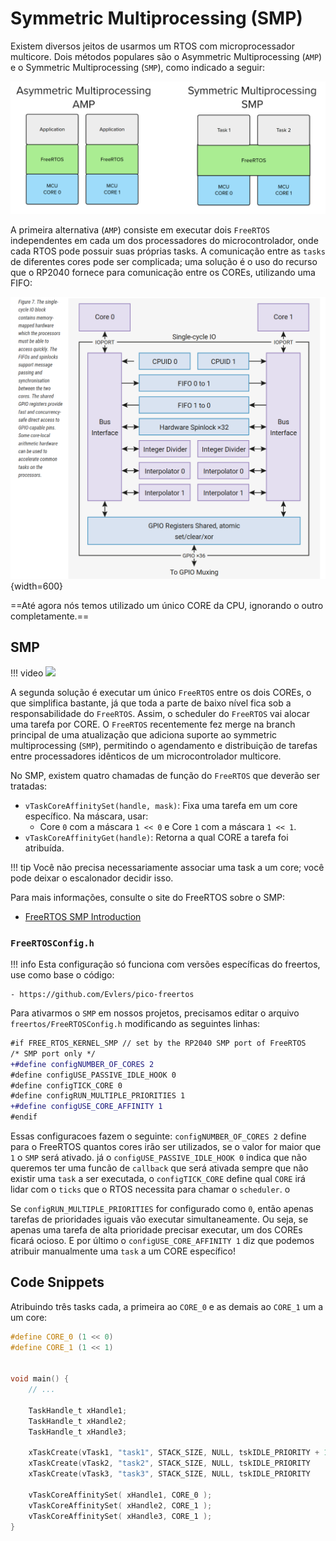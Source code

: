 
# Symmetric Multiprocessing (SMP)

Existem diversos jeitos de usarmos um RTOS com microprocessador multicore. Dois métodos populares são o Asymmetric Multiprocessing (`AMP`) e o Symmetric Multiprocessing (`SMP`), como indicado a seguir:

![](imgs/amp-smp.png)

A primeira alternativa (`AMP`) consiste em executar dois `FreeRTOS` independentes em cada um dos processadores do microcontrolador, onde cada RTOS pode possuir suas próprias tasks. A comunicação entre as `tasks` de diferentes cores pode ser complicada; uma solução é o uso do recurso que o RP2040 fornece para comunicação entre os COREs, utilizando uma FIFO:

![](imgs/rp2040-SIO.png){width=600}

==Até agora nós temos utilizado um único CORE da CPU, ignorando o outro completamente.==

## SMP

!!! video
    ![](https://www.youtube.com/watch?v=sSjSquKBNkw)

A segunda solução é executar um único `FreeRTOS` entre os dois COREs, o que simplifica bastante, já que toda a parte de baixo nível fica sob a responsabilidade do `FreeRTOS`. Assim, o scheduler do `FreeRTOS` vai alocar uma tarefa por CORE. O `FreeRTOS` recentemente fez merge na branch principal de uma atualização que adiciona suporte ao symmetric multiprocessing (`SMP`), permitindo o agendamento e distribuição de tarefas entre processadores idênticos de um microcontrolador multicore.

No SMP, existem quatro chamadas de função do `FreeRTOS` que deverão ser tratadas:

- `vTaskCoreAffinitySet(handle, mask)`: Fixa uma tarefa em um core específico. Na máscara, usar:
    - Core `0` com a máscara `1 << 0` e Core `1` com a máscara `1 << 1`.
- `vTaskCoreAffinityGet(handle)`: Retorna a qual CORE a tarefa foi atribuída.

!!! tip
    Você não precisa necessariamente associar uma task a um core; você pode deixar o escalonador decidir isso.

Para mais informações, consulte o site do FreeRTOS sobre o SMP:

- [FreeRTOS SMP Introduction](https://www.freertos.org/symmetric-multiprocessing-introduction.html)

### `FreeRTOSConfig.h`

!!! info
    Esta configuração só funciona com versões específicas do freertos, use como base o código:
    
    - https://github.com/Evlers/pico-freertos


Para ativarmos o `SMP` em nossos projetos, precisamos editar o arquivo `freertos/FreeRTOSConfig.h` modificando as seguintes linhas:

```diff
#if FREE_RTOS_KERNEL_SMP // set by the RP2040 SMP port of FreeRTOS
/* SMP port only */
+#define configNUMBER_OF_CORES 2
#define configUSE_PASSIVE_IDLE_HOOK 0
#define configTICK_CORE 0
#define configRUN_MULTIPLE_PRIORITIES 1
+#define configUSE_CORE_AFFINITY 1
#endif
```

Essas configuracoes fazem o seguinte: `configNUMBER_OF_CORES 2` define para o FreeRTOS quantos cores irão ser utilizados, se o valor for maior que `1` o `SMP` será ativado. já o `configUSE_PASSIVE_IDLE_HOOK 0` indica que não queremos ter uma funcão de `callback` que será ativada sempre que não existir uma `task` a ser executada, o `configTICK_CORE` define qual `CORE` irá lidar com o `ticks` que o RTOS necessita para chamar o `scheduler`. o

Se `configRUN_MULTIPLE_PRIORITIES` for configurado como `0`, então apenas tarefas de prioridades iguais vão executar simultaneamente. Ou seja, se apenas uma tarefa de alta prioridade precisar executar, um dos COREs ficará ocioso.  E por último o `configUSE_CORE_AFFINITY 1` diz que podemos atribuir manualmente uma `task` a um CORE específico!

## Code Snippets

Atribuindo três tasks cada, a primeira ao `CORE_0` e as demais ao `CORE_1` um a um core:

```c
#define CORE_0 (1 << 0)
#define CORE_1 (1 << 1)


void main() { 
    // ...

    TaskHandle_t xHandle1;
    TaskHandle_t xHandle2;
    TaskHandle_t xHandle3;
    
    xTaskCreate(vTask1, "task1", STACK_SIZE, NULL, tskIDLE_PRIORITY + 1, &( xHandle1 ) );
    xTaskCreate(vTask2, "task2", STACK_SIZE, NULL, tskIDLE_PRIORITY    , &( xHandle2 ) );
    xTaskCreate(vTask3, "task3", STACK_SIZE, NULL, tskIDLE_PRIORITY    , &( xHandle3 ) );

    vTaskCoreAffinitySet( xHandle1, CORE_0 );
    vTaskCoreAffinitySet( xHandle2, CORE_1 );
    vTaskCoreAffinitySet( xHandle3, CORE_1 );
}
```
